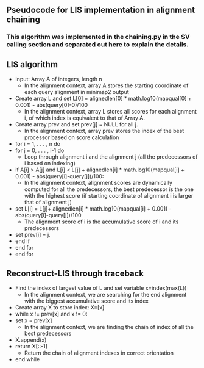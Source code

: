## Pseudocode for LIS implementation in alignment chaining
### This algorithm was implemented in the chaining.py in the SV calling section and separated out here to explain the details. 
## LIS algorithm
- Input: Array A of integers, length n 
  * In the alignment context, array A stores the starting coordinate of each query alignment in minimap2 output
- Create array L and set L[0] = alignedlen[0] * math.log10(mapqual[0] + 0.001) - abs(query[0]-0)/100
  * In the alignment context, array L stores all scores for each alignment i, of which index is equivalent to that of Array A. 
- Create array prev and set prev[j] = NULL for all j.
  * In the alignment context, array prev stores the index of the best processor based on score calculation
- for i = 1, . . . , n do
- for j = 0, . . . , i-1 do
  * Loop through alignment i and the alignment j (all the predecessors of i based on indexing)
- if A[i] > A[j] and L[i] < L[j] + alignedlen[i] * math.log10(mapqual[i] + 0.001) - abs(query[i]-query[j])/100:
  * In the alignment context, alignment scores are dynamically computed for all the predecessors, 
  the best predecessor is the one with the highest score (if starting coordinate of alignment i is larger that of alignment j)
- set L[i] = L[j]+ alignedlen[i] * math.log10(mapqual[i] + 0.001) - abs(query[i]-query[j])/100
  * The alignment score of i is the accumulative score of i and its predecessors 
- set prev[i] = j.
- end if
- end for
- end for

## Reconstruct-LIS through traceback
- Find the index of largest value of L and set variable x=index(max(L))
  * In the alignment context, we are searching for the end alignment with the biggest accumulative score and its index
- Create array X to store index: X=[x]
- while x != prev[x] and x != 0:
- set x = prev[x]
  * In the alignment context, we are finding the chain of index of all the best predecessors
- X.append(x)
- return X[::-1]
  * Return the chain of alignment indexes in correct orientation 
- end while
